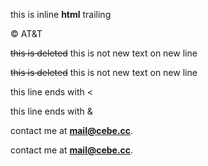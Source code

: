 this is <span class="name">inline **html**</span> trailing

&copy; AT&T

<del>this is deleted</del> this is not
new text on new line

<s>this is deleted</s> this is not
new text on new line

this line ends with <

this line ends with &

contact me at <strong>mail@cebe.cc</strong>.

contact me at <strong><mail@cebe.cc></strong>.
